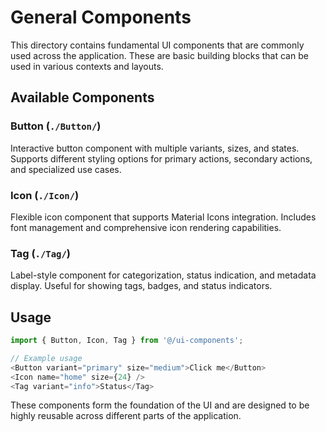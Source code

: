 # General Components

This directory contains fundamental UI components that are commonly used across the application. These are basic building blocks that can be used in various contexts and layouts.

## Available Components

### Button (`./Button/`)
Interactive button component with multiple variants, sizes, and states. Supports different styling options for primary actions, secondary actions, and specialized use cases.

### Icon (`./Icon/`)
Flexible icon component that supports Material Icons integration. Includes font management and comprehensive icon rendering capabilities.

### Tag (`./Tag/`)
Label-style component for categorization, status indication, and metadata display. Useful for showing tags, badges, and status indicators.

## Usage

```typescript
import { Button, Icon, Tag } from '@/ui-components';

// Example usage
<Button variant="primary" size="medium">Click me</Button>
<Icon name="home" size={24} />
<Tag variant="info">Status</Tag>
```

These components form the foundation of the UI and are designed to be highly reusable across different parts of the application. 